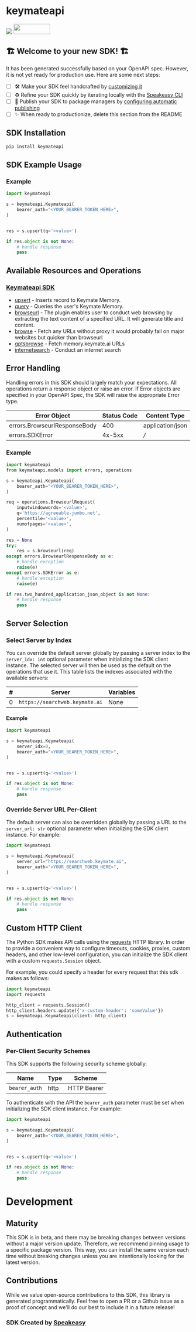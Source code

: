 # keymateapi

<div align="left">
    <a href="https://speakeasyapi.dev/"><img src="https://custom-icon-badges.demolab.com/badge/-Built%20By%20Speakeasy-212015?style=for-the-badge&logoColor=FBE331&logo=speakeasy&labelColor=545454" /></a>
    <a href="https://opensource.org/licenses/MIT">
        <img src="https://img.shields.io/badge/License-MIT-blue.svg" style="width: 100px; height: 28px;" />
    </a>
</div>


## 🏗 **Welcome to your new SDK!** 🏗

It has been generated successfully based on your OpenAPI spec. However, it is not yet ready for production use. Here are some next steps:
- [ ] 🛠 Make your SDK feel handcrafted by [customizing it](https://www.speakeasyapi.dev/docs/customize-sdks)
- [ ] ♻️ Refine your SDK quickly by iterating locally with the [Speakeasy CLI](https://github.com/speakeasy-api/speakeasy)
- [ ] 🎁 Publish your SDK to package managers by [configuring automatic publishing](https://www.speakeasyapi.dev/docs/productionize-sdks/publish-sdks)
- [ ] ✨ When ready to productionize, delete this section from the README

<!-- Start SDK Installation [installation] -->
## SDK Installation

```bash
pip install keymateapi
```
<!-- End SDK Installation [installation] -->

<!-- Start SDK Example Usage [usage] -->
## SDK Example Usage

### Example

```python
import keymateapi

s = keymateapi.Keymateapi(
    bearer_auth="<YOUR_BEARER_TOKEN_HERE>",
)


res = s.upsert(q='<value>')

if res.object is not None:
    # handle response
    pass

```
<!-- End SDK Example Usage [usage] -->

<!-- Start Available Resources and Operations [operations] -->
## Available Resources and Operations

### [Keymateapi SDK](docs/sdks/keymateapi/README.md)

* [upsert](docs/sdks/keymateapi/README.md#upsert) - Inserts record to Keymate Memory.
* [query](docs/sdks/keymateapi/README.md#query) - Queries the user's Keymate Memory.
* [browseurl](docs/sdks/keymateapi/README.md#browseurl) - The plugin enables user to conduct web browsing by extracting the text content of a specified URL. It will generate title and content.
* [browse](docs/sdks/keymateapi/README.md#browse) - Fetch any URLs without proxy it would probably fail on major websites but quicker than browseurl 
* [gptsbrowse](docs/sdks/keymateapi/README.md#gptsbrowse) - Fetch memory.keymate.ai URLs
* [internetsearch](docs/sdks/keymateapi/README.md#internetsearch) - Conduct an internet search
<!-- End Available Resources and Operations [operations] -->

<!-- Start Error Handling [errors] -->
## Error Handling

Handling errors in this SDK should largely match your expectations.  All operations return a response object or raise an error.  If Error objects are specified in your OpenAPI Spec, the SDK will raise the appropriate Error type.

| Error Object                 | Status Code                  | Content Type                 |
| ---------------------------- | ---------------------------- | ---------------------------- |
| errors.BrowseurlResponseBody | 400                          | application/json             |
| errors.SDKError              | 4x-5xx                       | */*                          |

### Example

```python
import keymateapi
from keymateapi.models import errors, operations

s = keymateapi.Keymateapi(
    bearer_auth="<YOUR_BEARER_TOKEN_HERE>",
)

req = operations.BrowseurlRequest(
    inputwindowwords='<value>',
    q='https://agreeable-jumbo.net',
    percentile='<value>',
    numofpages='<value>',
)

res = None
try:
    res = s.browseurl(req)
except errors.BrowseurlResponseBody as e:
    # handle exception
    raise(e)
except errors.SDKError as e:
    # handle exception
    raise(e)

if res.two_hundred_application_json_object is not None:
    # handle response
    pass

```
<!-- End Error Handling [errors] -->

<!-- Start Server Selection [server] -->
## Server Selection

### Select Server by Index

You can override the default server globally by passing a server index to the `server_idx: int` optional parameter when initializing the SDK client instance. The selected server will then be used as the default on the operations that use it. This table lists the indexes associated with the available servers:

| # | Server | Variables |
| - | ------ | --------- |
| 0 | `https://searchweb.keymate.ai` | None |

#### Example

```python
import keymateapi

s = keymateapi.Keymateapi(
    server_idx=0,
    bearer_auth="<YOUR_BEARER_TOKEN_HERE>",
)


res = s.upsert(q='<value>')

if res.object is not None:
    # handle response
    pass

```


### Override Server URL Per-Client

The default server can also be overridden globally by passing a URL to the `server_url: str` optional parameter when initializing the SDK client instance. For example:
```python
import keymateapi

s = keymateapi.Keymateapi(
    server_url="https://searchweb.keymate.ai",
    bearer_auth="<YOUR_BEARER_TOKEN_HERE>",
)


res = s.upsert(q='<value>')

if res.object is not None:
    # handle response
    pass

```
<!-- End Server Selection [server] -->

<!-- Start Custom HTTP Client [http-client] -->
## Custom HTTP Client

The Python SDK makes API calls using the [requests](https://pypi.org/project/requests/) HTTP library.  In order to provide a convenient way to configure timeouts, cookies, proxies, custom headers, and other low-level configuration, you can initialize the SDK client with a custom `requests.Session` object.

For example, you could specify a header for every request that this sdk makes as follows:
```python
import keymateapi
import requests

http_client = requests.Session()
http_client.headers.update({'x-custom-header': 'someValue'})
s = keymateapi.Keymateapi(client: http_client)
```
<!-- End Custom HTTP Client [http-client] -->

<!-- Start Authentication [security] -->
## Authentication

### Per-Client Security Schemes

This SDK supports the following security scheme globally:

| Name          | Type          | Scheme        |
| ------------- | ------------- | ------------- |
| `bearer_auth` | http          | HTTP Bearer   |

To authenticate with the API the `bearer_auth` parameter must be set when initializing the SDK client instance. For example:
```python
import keymateapi

s = keymateapi.Keymateapi(
    bearer_auth="<YOUR_BEARER_TOKEN_HERE>",
)


res = s.upsert(q='<value>')

if res.object is not None:
    # handle response
    pass

```
<!-- End Authentication [security] -->

<!-- Placeholder for Future Speakeasy SDK Sections -->

# Development

## Maturity

This SDK is in beta, and there may be breaking changes between versions without a major version update. Therefore, we recommend pinning usage
to a specific package version. This way, you can install the same version each time without breaking changes unless you are intentionally
looking for the latest version.

## Contributions

While we value open-source contributions to this SDK, this library is generated programmatically.
Feel free to open a PR or a Github issue as a proof of concept and we'll do our best to include it in a future release!

### SDK Created by [Speakeasy](https://docs.speakeasyapi.dev/docs/using-speakeasy/client-sdks)
